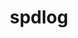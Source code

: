 ---
title: "spdlog"
layout: cache
categories: [package, develop]
meta: {"versions": ["1.10.0", "1.11.0", "1.9.2"], "compilers": ["gcc@=7.5.0", "oneapi@=2023.1.0", "oneapi@=2023.2.0"], "oss": ["ubuntu18.04", "ubuntu20.04"], "platforms": ["linux"], "targets": ["x86_64", "x86_64_v3"], "stacks": ["e4s-oneapi", "radiuss", "root"], "num_specs": 16, "num_specs_by_stack": {"root": 16, "radiuss": 14, "e4s-oneapi": 2}}
spec_details: [{"hash": "b33yo4dculjgt5az6zbxnde5xkvuvxer", "compiler": "gcc@=7.5.0", "versions": ["1.10.0"], "os": "ubuntu18.04", "platform": "linux", "target": "x86_64", "variants": ["build_system=cmake", "build_type=RelWithDebInfo", "~fmt_external", "~ipo", "+shared"], "stacks": ["root", "radiuss"], "size": "-", "tarball": "https://binaries.spack.io/develop/build_cache/linux-ubuntu18.04-x86_64/gcc-7.5.0/spdlog-1.10.0/linux-ubuntu18.04-x86_64-gcc-7.5.0-spdlog-1.10.0-b33yo4dculjgt5az6zbxnde5xkvuvxer.spack"}, {"hash": "t5sjbvssreqdbypn56gp3efoyobbh34b", "compiler": "gcc@=7.5.0", "versions": ["1.10.0"], "os": "ubuntu18.04", "platform": "linux", "target": "x86_64", "variants": ["build_system=cmake", "build_type=RelWithDebInfo", "~fmt_external", "~ipo", "+shared"], "stacks": ["root", "radiuss"], "size": "-", "tarball": "https://binaries.spack.io/develop/build_cache/linux-ubuntu18.04-x86_64/gcc-7.5.0/spdlog-1.10.0/linux-ubuntu18.04-x86_64-gcc-7.5.0-spdlog-1.10.0-t5sjbvssreqdbypn56gp3efoyobbh34b.spack"}, {"hash": "r4uvl45ng5d7rzt5hqp4crfyoiu4dxvw", "compiler": "gcc@=7.5.0", "versions": ["1.11.0"], "os": "ubuntu18.04", "platform": "linux", "target": "x86_64", "variants": ["build_system=cmake", "build_type=RelWithDebInfo", "~fmt_external", "~ipo", "+shared"], "stacks": ["root", "radiuss"], "size": "-", "tarball": "https://binaries.spack.io/develop/build_cache/linux-ubuntu18.04-x86_64/gcc-7.5.0/spdlog-1.11.0/linux-ubuntu18.04-x86_64-gcc-7.5.0-spdlog-1.11.0-r4uvl45ng5d7rzt5hqp4crfyoiu4dxvw.spack"}, {"hash": "5vkph23ysp5vduidviwr3kf5yjpvrrn2", "compiler": "gcc@=7.5.0", "versions": ["1.10.0"], "os": "ubuntu18.04", "platform": "linux", "target": "x86_64", "variants": ["build_system=cmake", "build_type=RelWithDebInfo", "~fmt_external", "~ipo", "+shared"], "stacks": ["root", "radiuss"], "size": "-", "tarball": "https://binaries.spack.io/develop/build_cache/linux-ubuntu18.04-x86_64/gcc-7.5.0/spdlog-1.10.0/linux-ubuntu18.04-x86_64-gcc-7.5.0-spdlog-1.10.0-5vkph23ysp5vduidviwr3kf5yjpvrrn2.spack"}, {"hash": "3aprnokpgwsjwgpt336y4y2dxhhicryd", "compiler": "gcc@=7.5.0", "versions": ["1.10.0"], "os": "ubuntu18.04", "platform": "linux", "target": "x86_64", "variants": ["build_system=cmake", "build_type=RelWithDebInfo", "~fmt_external", "~ipo", "+shared"], "stacks": ["root", "radiuss"], "size": "-", "tarball": "https://binaries.spack.io/develop/build_cache/linux-ubuntu18.04-x86_64/gcc-7.5.0/spdlog-1.10.0/linux-ubuntu18.04-x86_64-gcc-7.5.0-spdlog-1.10.0-3aprnokpgwsjwgpt336y4y2dxhhicryd.spack"}, {"hash": "mqhmmayvlsif4m65goxcl7bgddmklugv", "compiler": "gcc@=7.5.0", "versions": ["1.11.0"], "os": "ubuntu18.04", "platform": "linux", "target": "x86_64", "variants": ["build_system=cmake", "build_type=RelWithDebInfo", "~fmt_external", "generator=make", "~ipo", "+shared"], "stacks": ["root", "radiuss"], "size": "-", "tarball": "https://binaries.spack.io/develop/build_cache/linux-ubuntu18.04-x86_64/gcc-7.5.0/spdlog-1.11.0/linux-ubuntu18.04-x86_64-gcc-7.5.0-spdlog-1.11.0-mqhmmayvlsif4m65goxcl7bgddmklugv.spack"}, {"hash": "xa7wt4rjhahvtxrtot7bileelqjzfnj2", "compiler": "gcc@=7.5.0", "versions": ["1.9.2"], "os": "ubuntu18.04", "platform": "linux", "target": "x86_64", "variants": ["build_type=RelWithDebInfo", "~ipo", "+shared"], "stacks": ["root", "radiuss"], "size": "-", "tarball": "https://binaries.spack.io/develop/build_cache/linux-ubuntu18.04-x86_64/gcc-7.5.0/spdlog-1.9.2/linux-ubuntu18.04-x86_64-gcc-7.5.0-spdlog-1.9.2-xa7wt4rjhahvtxrtot7bileelqjzfnj2.spack"}, {"hash": "bcy7t4gwa2hwtulagp7kfplhgtfk6luy", "compiler": "gcc@=7.5.0", "versions": ["1.9.2"], "os": "ubuntu18.04", "platform": "linux", "target": "x86_64", "variants": ["build_type=RelWithDebInfo", "~ipo", "+shared"], "stacks": ["root", "radiuss"], "size": "-", "tarball": "https://binaries.spack.io/develop/build_cache/linux-ubuntu18.04-x86_64/gcc-7.5.0/spdlog-1.9.2/linux-ubuntu18.04-x86_64-gcc-7.5.0-spdlog-1.9.2-bcy7t4gwa2hwtulagp7kfplhgtfk6luy.spack"}, {"hash": "vs6dzbxgi6r2p3njhq5dvm3xk3ws5m3g", "compiler": "gcc@=7.5.0", "versions": ["1.9.2"], "os": "ubuntu18.04", "platform": "linux", "target": "x86_64", "variants": ["build_type=RelWithDebInfo", "~ipo", "+shared"], "stacks": ["root", "radiuss"], "size": "-", "tarball": "https://binaries.spack.io/develop/build_cache/linux-ubuntu18.04-x86_64/gcc-7.5.0/spdlog-1.9.2/linux-ubuntu18.04-x86_64-gcc-7.5.0-spdlog-1.9.2-vs6dzbxgi6r2p3njhq5dvm3xk3ws5m3g.spack"}, {"hash": "jjcyi5bicd73le5zxtxajv4wgcyxqvsz", "compiler": "gcc@=7.5.0", "versions": ["1.9.2"], "os": "ubuntu18.04", "platform": "linux", "target": "x86_64", "variants": ["build_type=RelWithDebInfo", "~ipo", "+shared"], "stacks": ["root", "radiuss"], "size": "-", "tarball": "https://binaries.spack.io/develop/build_cache/linux-ubuntu18.04-x86_64/gcc-7.5.0/spdlog-1.9.2/linux-ubuntu18.04-x86_64-gcc-7.5.0-spdlog-1.9.2-jjcyi5bicd73le5zxtxajv4wgcyxqvsz.spack"}, {"hash": "drbx37lgxwgytb2fi72v4onwkwqmtem2", "compiler": "gcc@=7.5.0", "versions": ["1.11.0"], "os": "ubuntu18.04", "platform": "linux", "target": "x86_64_v3", "variants": ["build_system=cmake", "build_type=RelWithDebInfo", "~fmt_external", "generator=make", "~ipo", "+shared"], "stacks": ["root", "radiuss"], "size": "-", "tarball": "https://binaries.spack.io/develop/build_cache/linux-ubuntu18.04-x86_64_v3/gcc-7.5.0/spdlog-1.11.0/linux-ubuntu18.04-x86_64_v3-gcc-7.5.0-spdlog-1.11.0-drbx37lgxwgytb2fi72v4onwkwqmtem2.spack"}, {"hash": "edpvilp6gn7lew4qmn67rci7jaueojyi", "compiler": "gcc@=7.5.0", "versions": ["1.11.0"], "os": "ubuntu18.04", "platform": "linux", "target": "x86_64_v3", "variants": ["build_system=cmake", "build_type=Release", "~fmt_external", "generator=make", "~ipo", "+shared"], "stacks": ["root", "radiuss"], "size": "-", "tarball": "https://binaries.spack.io/develop/build_cache/linux-ubuntu18.04-x86_64_v3/gcc-7.5.0/spdlog-1.11.0/linux-ubuntu18.04-x86_64_v3-gcc-7.5.0-spdlog-1.11.0-edpvilp6gn7lew4qmn67rci7jaueojyi.spack"}, {"hash": "5dzfoiulikamg2xftutjfncptehejjdw", "compiler": "gcc@=7.5.0", "versions": ["1.11.0"], "os": "ubuntu18.04", "platform": "linux", "target": "x86_64_v3", "variants": ["build_system=cmake", "build_type=RelWithDebInfo", "~fmt_external", "generator=make", "~ipo", "+shared"], "stacks": ["root", "radiuss"], "size": "-", "tarball": "https://binaries.spack.io/develop/build_cache/linux-ubuntu18.04-x86_64_v3/gcc-7.5.0/spdlog-1.11.0/linux-ubuntu18.04-x86_64_v3-gcc-7.5.0-spdlog-1.11.0-5dzfoiulikamg2xftutjfncptehejjdw.spack"}, {"hash": "2sefujn7c2uuvgkgv6msyzzv2dhha3ai", "compiler": "gcc@=7.5.0", "versions": ["1.11.0"], "os": "ubuntu18.04", "platform": "linux", "target": "x86_64_v3", "variants": ["build_system=cmake", "build_type=RelWithDebInfo", "~fmt_external", "generator=make", "~ipo", "+shared"], "stacks": ["root", "radiuss"], "size": "-", "tarball": "https://binaries.spack.io/develop/build_cache/linux-ubuntu18.04-x86_64_v3/gcc-7.5.0/spdlog-1.11.0/linux-ubuntu18.04-x86_64_v3-gcc-7.5.0-spdlog-1.11.0-2sefujn7c2uuvgkgv6msyzzv2dhha3ai.spack"}, {"hash": "r4uazqs57r7lugvgbw3fi2fik6kwxqsk", "compiler": "oneapi@=2023.1.0", "versions": ["1.11.0"], "os": "ubuntu20.04", "platform": "linux", "target": "x86_64", "variants": ["build_system=cmake", "build_type=Release", "~fmt_external", "generator=make", "~ipo", "+shared"], "stacks": ["e4s-oneapi", "root"], "size": "-", "tarball": "https://binaries.spack.io/develop/build_cache/linux-ubuntu20.04-x86_64/oneapi-2023.1.0/spdlog-1.11.0/linux-ubuntu20.04-x86_64-oneapi-2023.1.0-spdlog-1.11.0-r4uazqs57r7lugvgbw3fi2fik6kwxqsk.spack"}, {"hash": "vxunwcvmlamekmlpssvoamkm6izexeqx", "compiler": "oneapi@=2023.2.0", "versions": ["1.11.0"], "os": "ubuntu20.04", "platform": "linux", "target": "x86_64", "variants": ["build_system=cmake", "build_type=Release", "~fmt_external", "generator=make", "~ipo", "+shared"], "stacks": ["e4s-oneapi", "root"], "size": "-", "tarball": "https://binaries.spack.io/develop/build_cache/linux-ubuntu20.04-x86_64/oneapi-2023.2.0/spdlog-1.11.0/linux-ubuntu20.04-x86_64-oneapi-2023.2.0-spdlog-1.11.0-vxunwcvmlamekmlpssvoamkm6izexeqx.spack"}]
---